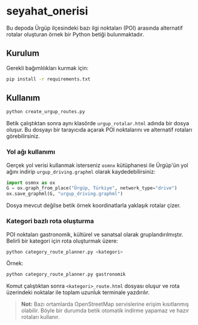 # seyahat_onerisi

Bu depoda Ürgüp ilçesindeki bazı ilgi noktaları (POI) arasında alternatif rotalar oluşturan örnek bir Python betiği bulunmaktadır.

## Kurulum

Gerekli bağımlılıkları kurmak için:

```bash
pip install -r requirements.txt
```

## Kullanım

```bash
python create_urgup_routes.py
```

Betik çalıştıktan sonra aynı klasörde `urgup_rotalar.html` adında bir dosya oluşur. Bu dosyayı bir tarayıcıda açarak POI noktalarını ve alternatif rotaları görebilirsiniz.

### Yol ağı kullanımı

Gerçek yol verisi kullanmak isterseniz `osmnx` kütüphanesi ile Ürgüp'ün yol ağını indirip `urgup_driving.graphml` olarak kaydedebilirsiniz:

```python
import osmnx as ox
G = ox.graph_from_place("Ürgüp, Türkiye", network_type="drive")
ox.save_graphml(G, "urgup_driving.graphml")
```

Dosya mevcut değilse betik örnek koordinatlarla yaklaşık rotalar çizer.

### Kategori bazlı rota oluşturma

POI noktaları gastronomik, kültürel ve sanatsal olarak gruplandırılmıştır. Belirli bir kategori için rota oluşturmak üzere:

```bash
python category_route_planner.py <kategori>
```

Örnek:

```bash
python category_route_planner.py gastronomik
```

Komut çalıştıktan sonra `<kategori>_route.html` dosyası oluşur ve rota üzerindeki noktalar ile toplam uzunluk terminale yazdırılır.

> **Not:** Bazı ortamlarda OpenStreetMap servislerine erişim kısıtlanmış olabilir. Böyle bir durumda betik otomatik indirme yapamaz ve hazır rotaları kullanır.

